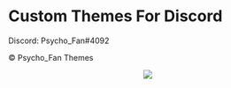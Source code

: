 # Custom Themes For Discord

Discord: Psycho_Fan#4092

©️ Psycho_Fan Themes

<center><img src="https://github.com/xnl-h4ck3r/xnLinkFinder/blob/main/xnLinkFinder/images/title.png"></center>
